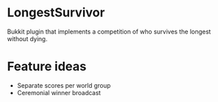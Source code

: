 # LongestSurvivor
Bukkit plugin that implements a competition of who survives the longest without dying.

# Feature ideas
* Separate scores per world group
* Ceremonial winner broadcast
